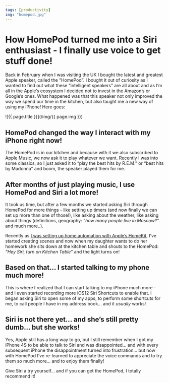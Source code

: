 ```yaml
---
tags: [productivity]
img: "homepod.jpg"
---
```


# How HomePod turned me into a Siri enthusiast - I finally use voice to get stuff done!

Back in February when I was visiting the UK I bought the latest and greatest Apple speaker, called the “HomePod”. I bought it out of curiosity as I wanted to find out what these “intelligent speakers” are all about and as I’m all in the Apple’s ecosystem I decided not to invest in the Amazon’s or Google’s ones. What happened was that this speaker not only improved the way we spend our time in the kitchen, but also taught me a new way of using my iPhone! Here goes:

<!--More-->

![{{ page.title }}](/img/{{ page.img }})

## HomePod changed the way I interact with my iPhone right now!

The HomePod is in our kitchen and because with it we also subscribed to Apple Music, we now ask it to play whatever we want. Recently I was into some classics, so I just asked it to “play the best hits by R.E.M.” or “best hits by Madonna” and boom, the speaker played them for me.

## After months of just playing music, I use HomePod and Siri a lot more!

It took us time, but after a few months we started asking Siri through HomePod for more things - like setting up timers (and now finally we can set up more than one of those!), like asking about the weather, like asking about things (definitions, geography: *“how many people live in Moscow?”.* and much more..).

Recently as [I was setting up home automation with Apple’s HomeKit](/podcast-159/), I’ve started creating scenes and now when my daughter wants to do her homework she sits down at the kitchen table and shouts to the HomePod: *“Hey Siri, turn on Kitchen Table”* and the light turns on!

## Based on that... I started talking to my phone much more!

This is where I realized that I can start talking to my iPhone much more - and I even started recording more iOS12 Siri Shortcuts to enable that. I began asking Siri to open some of my apps, to perform some shortcuts for me, to call people I have in my address book... and it *usually* works!

## Siri is not there yet... and she’s still pretty dumb... but she works!

Yes, Apple still has a long way to go, but I still remember when I got my iPhone 4S to be able to talk to Siri and was disappointed... and with every subsequent iPhone the disappointment turned into frustration... but now with HomePod I’ve re-learned to appreciate the voice commands and to try them so much more... and to enjoy them finally!

Give Siri a try yourself... and if you can get the HomePod, I totally recommend it!


[n]: https://michael.gratis/nozbe
[p]: /podcast